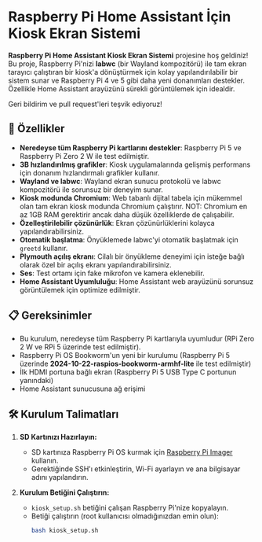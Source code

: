 # Raspberry Pi Home Assistant İçin Kiosk Ekran Sistemi

**Raspberry Pi Home Assistant Kiosk Ekran Sistemi** projesine hoş geldiniz! Bu proje, Raspberry Pi'nizi **labwc** (bir Wayland kompozitörü) ile tam ekran tarayıcı çalıştıran bir kiosk'a dönüştürmek için kolay yapılandırılabilir bir sistem sunar ve Raspberry Pi 4 ve 5 gibi daha yeni donanımları destekler. Özellikle Home Assistant arayüzünü sürekli görüntülemek için idealdir.

Geri bildirim ve pull request'leri teşvik ediyoruz!

## 🚀 Özellikler

- **Neredeyse tüm Raspberry Pi kartlarını destekler**: Raspberry Pi 5 ve Raspberry Pi Zero 2 W ile test edilmiştir.
- **3B hızlandırılmış grafikler**: Kiosk uygulamalarında gelişmiş performans için donanım hızlandırmalı grafikler kullanır.
- **Wayland ve labwc**: Wayland ekran sunucu protokolü ve labwc kompozitörü ile sorunsuz bir deneyim sunar.
- **Kiosk modunda Chromium**: Web tabanlı dijital tabela için mükemmel olan tam ekran kiosk modunda Chromium çalıştırır. NOT: Chromium en az 1GB RAM gerektirir ancak daha düşük özelliklerde de çalışabilir.
- **Özelleştirilebilir çözünürlük**: Ekran çözünürlüklerini kolayca yapılandırabilirsiniz.
- **Otomatik başlatma**: Önyüklemede labwc'yi otomatik başlatmak için `greetd` kullanır.
- **Plymouth açılış ekranı**: Cilalı bir önyükleme deneyimi için isteğe bağlı olarak özel bir açılış ekranı yapılandırabilirsiniz.
- **Ses**: Test ortamı için fake mikrofon ve kamera eklenebilir.
- **Home Assistant Uyumluluğu**: Home Assistant web arayüzünü sorunsuz görüntülemek için optimize edilmiştir.

## 📋 Gereksinimler

- Bu kurulum, neredeyse tüm Raspberry Pi kartlarıyla uyumludur (RPi Zero 2 W ve RPi 5 üzerinde test edilmiştir).
- Raspberry Pi OS Bookworm'un yeni bir kurulumu (Raspberry Pi 5 üzerinde **2024-10-22-raspios-bookworm-armhf-lite** ile test edilmiştir)
- İlk HDMI portuna bağlı ekran (Raspberry Pi 5 USB Type C portunun yanındaki)
- Home Assistant sunucusuna ağ erişimi

## 🛠️ Kurulum Talimatları

1. **SD Kartınızı Hazırlayın:**
   - SD kartınıza Raspberry Pi OS kurmak için [Raspberry Pi Imager](https://www.raspberrypi.com/software/) kullanın.
   - Gerektiğinde SSH'ı etkinleştirin, Wi-Fi ayarlayın ve ana bilgisayar adını yapılandırın.

2. **Kurulum Betiğini Çalıştırın:**
   - `kiosk_setup.sh` betiğini çalışan Raspberry Pi'nize kopyalayın.
   - Betiği çalıştırın (root kullanıcısı olmadığınızdan emin olun):
     ```bash
     bash kiosk_setup.sh
     ```
